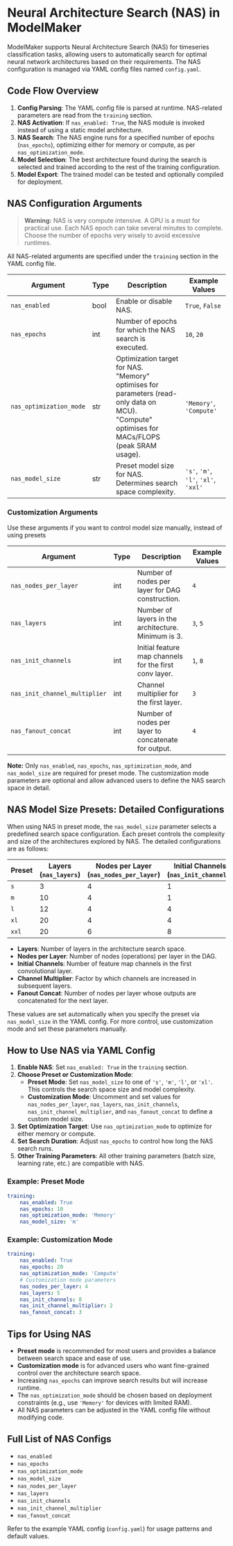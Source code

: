 # Neural Architecture Search (NAS) in ModelMaker

ModelMaker supports Neural Architecture Search (NAS) for timeseries classification tasks, allowing users to automatically search for optimal neural network architectures based on their requirements. The NAS configuration is managed via YAML config files named `config.yaml`.

## Code Flow Overview

1. **Config Parsing**: The YAML config file is parsed at runtime. NAS-related parameters are read from the `training` section.
2. **NAS Activation**: If `nas_enabled: True`, the NAS module is invoked instead of using a static model architecture.
3. **NAS Search**: The NAS engine runs for a specified number of epochs (`nas_epochs`), optimizing either for memory or compute, as per `nas_optimization_mode`.
4. **Model Selection**: The best architecture found during the search is selected and trained according to the rest of the training configuration.
5. **Model Export**: The trained model can be tested and optionally compiled for deployment.

## NAS Configuration Arguments

> **Warning:** NAS is very compute intensive. A GPU is a must for practical use. Each NAS epoch can take several minutes to complete. Choose the number of epochs very wisely to avoid excessive runtimes.

All NAS-related arguments are specified under the `training` section in the YAML config file.

| Argument                    | Type    | Description                                                                                   | Example Values         |
|-----------------------------|---------|-----------------------------------------------------------------------------------------------|-----------------------|
| `nas_enabled`               | bool    | Enable or disable NAS.                                                                        | `True`, `False`       |
| `nas_epochs`                | int     | Number of epochs for which the NAS search is executed.                                        | `10`, `20`            |
| `nas_optimization_mode`     | str     | Optimization target for NAS.<br/>"Memory" optimises for parameters (read-only data on MCU).<br/>"Compute" optimises for MACs/FLOPS (peak SRAM usage). | `'Memory'`, `'Compute'` |
| `nas_model_size`            | str     | Preset model size for NAS. Determines search space complexity.                                | `'s'`, `'m'`, `'l'`, `'xl'`, `'xxl'` |

### Customization Arguments
Use these arguments if you want to control model size manually, instead of using presets

| Argument                    | Type    | Description                                                                                   | Example Values         |
|-----------------------------|---------|-----------------------------------------------------------------------------------------------|-----------------------|
| `nas_nodes_per_layer`       | int     | Number of nodes per layer for DAG construction.                                               | `4`                   |
| `nas_layers`                | int     | Number of layers in the architecture. Minimum is 3.                                           | `3`, `5`              |
| `nas_init_channels`         | int     | Initial feature map channels for the first conv layer.                                        | `1`, `8`              |
| `nas_init_channel_multiplier`| int    | Channel multiplier for the first layer.                                                       | `3`                   |
| `nas_fanout_concat`         | int     | Number of nodes per layer to concatenate for output.                                          | `4`                   |

**Note:** Only `nas_enabled`, `nas_epochs`, `nas_optimization_mode`, and `nas_model_size` are required for preset mode. The customization mode parameters are optional and allow advanced users to define the NAS search space in detail.

## NAS Model Size Presets: Detailed Configurations

When using NAS in preset mode, the `nas_model_size` parameter selects a predefined search space configuration. Each preset controls the complexity and size of the architectures explored by NAS. The detailed configurations are as follows:

| Preset | Layers (`nas_layers`) | Nodes per Layer (`nas_nodes_per_layer`) | Initial Channels (`nas_init_channels`) | Channel Multiplier (`nas_init_channel_multiplier`) | Fanout Concat (`nas_fanout_concat`) |
|--------|----------------------|-----------------------------------------|---------------------------------------|---------------------------------------------------|-------------------------------------|
| `s`    | 3                    | 4                                       | 1                                     | 3                                                 | 4                                   |
| `m`    | 10                   | 4                                       | 1                                     | 3                                                 | 4                                   |
| `l`    | 12                   | 4                                       | 4                                     | 3                                                 | 4                                   |
| `xl`   | 20                   | 4                                       | 4                                     | 3                                                 | 4                                   |
| `xxl`  | 20                   | 6                                       | 8                                     | 3                                                 | 4                                   |

- **Layers**: Number of layers in the architecture search space.
- **Nodes per Layer**: Number of nodes (operations) per layer in the DAG.
- **Initial Channels**: Number of feature map channels in the first convolutional layer.
- **Channel Multiplier**: Factor by which channels are increased in subsequent layers.
- **Fanout Concat**: Number of nodes per layer whose outputs are concatenated for the next layer.

These values are set automatically when you specify the preset via `nas_model_size` in the YAML config. For more control, use customization mode and set these parameters manually.

## How to Use NAS via YAML Config

1. **Enable NAS**: Set `nas_enabled: True` in the `training` section.
2. **Choose Preset or Customization Mode**:
    - **Preset Mode**: Set `nas_model_size` to one of `'s'`, `'m'`, `'l'`, or `'xl'`. This controls the search space size and model complexity.
    - **Customization Mode**: Uncomment and set values for `nas_nodes_per_layer`, `nas_layers`, `nas_init_channels`, `nas_init_channel_multiplier`, and `nas_fanout_concat` to define a custom model size.
3. **Set Optimization Target**: Use `nas_optimization_mode` to optimize for either memory or compute.
4. **Set Search Duration**: Adjust `nas_epochs` to control how long the NAS search runs.
5. **Other Training Parameters**: All other training parameters (batch size, learning rate, etc.) are compatible with NAS.

### Example: Preset Mode

```yaml
training:
    nas_enabled: True
    nas_epochs: 10
    nas_optimization_mode: 'Memory'
    nas_model_size: 'm'
```

### Example: Customization Mode

```yaml
training:
    nas_enabled: True
    nas_epochs: 20
    nas_optimization_mode: 'Compute'
    # Customization mode parameters
    nas_nodes_per_layer: 4
    nas_layers: 5
    nas_init_channels: 8
    nas_init_channel_multiplier: 2
    nas_fanout_concat: 3
```

## Tips for Using NAS

- **Preset mode** is recommended for most users and provides a balance between search space and ease of use.
- **Customization mode** is for advanced users who want fine-grained control over the architecture search space.
- Increasing `nas_epochs` can improve search results but will increase runtime.
- The `nas_optimization_mode` should be chosen based on deployment constraints (e.g., use `'Memory'` for devices with limited RAM).
- All NAS parameters can be adjusted in the YAML config file without modifying code.

## Full List of NAS Configs

- `nas_enabled`
- `nas_epochs`
- `nas_optimization_mode`
- `nas_model_size`
- `nas_nodes_per_layer`
- `nas_layers`
- `nas_init_channels`
- `nas_init_channel_multiplier`
- `nas_fanout_concat`

Refer to the example YAML config (`config.yaml`) for usage patterns and default values.

